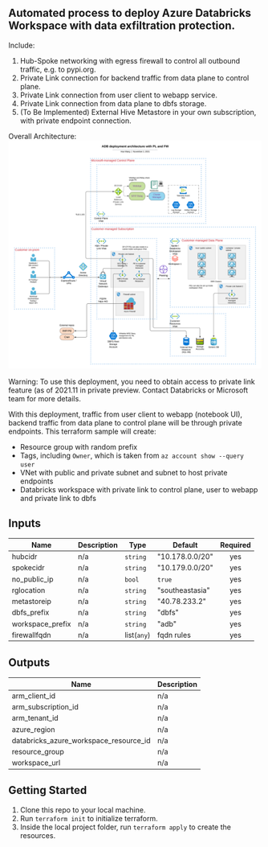 ## Automated process to deploy Azure Databricks Workspace with data exfiltration protection.

Include:
1. Hub-Spoke networking with egress firewall to control all outbound traffic, e.g. to pypi.org.
2. Private Link connection for backend traffic from data plane to control plane.
3. Private Link connection from user client to webapp service.
4. Private Link connection from data plane to dbfs storage.
5. (To Be Implemented) External Hive Metastore in your own subscription, with private endpoint connection.

Overall Architecture:
![alt text](./charts/Architecture.png?raw=true)

Warning: To use this deployment, you need to obtain access to private link feature (as of 2021.11 in private preview. Contact Databricks or Microsoft team for more details.

With this deployment, traffic from user client to webapp (notebook UI), backend traffic from data plane to control plane will be through private endpoints. This terraform sample will create:
* Resource group with random prefix
* Tags, including `Owner`, which is taken from `az account show --query user`
* VNet with public and private subnet and subnet to host private endpoints
* Databricks workspace with private link to control plane, user to webapp and private link to dbfs

## Inputs

| Name | Description | Type | Default | Required |
|------|-------------|------|---------|:--------:|
| hubcidr | n/a | `string` | "10.178.0.0/20" | yes |
| spokecidr | n/a | `string` | "10.179.0.0/20" | yes |
| no\_public\_ip | n/a | `bool` | `true` | yes |
| rglocation | n/a | `string` | "southeastasia" | yes |
| metastoreip | n/a | `string` | "40.78.233.2" | yes |
| dbfs_prefix | n/a | `string` | "dbfs" | yes |
| workspace_prefix | n/a | `string` | "adb" | yes |
| firewallfqdn | n/a | list(`any`) | fqdn rules | yes |


## Outputs

| Name | Description |
|------|-------------|
| arm\_client\_id | n/a |
| arm\_subscription\_id | n/a |
| arm\_tenant\_id | n/a |
| azure\_region | n/a |
| databricks\_azure\_workspace\_resource\_id | n/a |
| resource\_group | n/a |
| workspace\_url | n/a |


## Getting Started
1. Clone this repo to your local machine.
2. Run `terraform init` to initialize terraform.
3. Inside the local project folder, run `terraform apply` to create the resources.